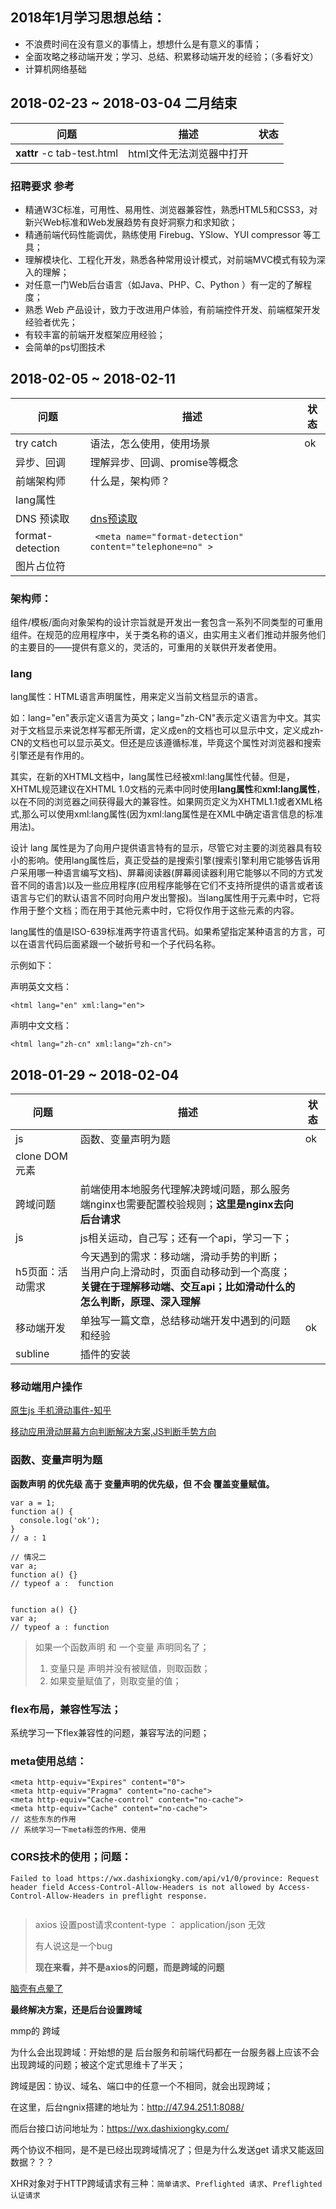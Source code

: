 

## 2018年1月学习思想总结：

- 不浪费时间在没有意义的事情上，想想什么是有意义的事情；
- 全面攻略之移动端开发；学习、总结、积累移动端开发的经验；（多看好文）
- 计算机网络基础




## 2018-02-23 ~ 2018-03-04 二月结束

| 问题                       | 描述                     | 状态 |
| -------------------------- | ------------------------ | ---- |
| **xattr** -c tab-test.html | html文件无法浏览器中打开 |      |

### 招聘要求 参考

- 精通W3C标准，可用性、易用性、浏览器兼容性，熟悉HTML5和CSS3，对新兴Web标准和Web发展趋势有良好洞察力和求知欲；
- 精通前端代码性能调优，熟练使用 Firebug、YSlow、YUI compressor 等工具；
- 理解模块化、工程化开发，熟悉各种常用设计模式，对前端MVC模式有较为深入的理解；
- 对任意一门Web后台语言（如Java、PHP、C、Python ）有一定的了解程度；
- 熟悉 Web 产品设计，致力于改进用户体验，有前端控件开发、前端框架开发经验者优先；
- 有较丰富的前端开发框架应用经验；
- 会简单的ps切图技术






## 2018-02-05 ~ 2018-02-11

| 问题             | 描述                                                         | 状态 |
| ---------------- | ------------------------------------------------------------ | ---- |
| try catch        | 语法，怎么使用，使用场景                                     | ok   |
| 异步、回调       | 理解异步、回调、promise等概念                                |      |
| 前端架构师       | 什么是，架构师？                                             |      |
| lang属性         |                                                              |      |
| DNS 预读取       | [dns预读取](https://developer.mozilla.org/zh-CN/docs/Controlling_DNS_prefetching) |      |
| format-detection | ``` <meta name="format-detection" content="telephone=no" >``` |      |
| 图片占位符       |                                                              |      |

### 架构师：

组件/模板/面向对象架构的设计宗旨就是开发出一套包含一系列不同类型的可重用组件。在规范的应用程序中，关于类名称的语义，由实用主义者们推动并服务他们的主要目的——提供有意义的，灵活的，可重用的关联供开发者使用。

###  lang

lang属性：HTML语言声明属性，用来定义当前文档显示的语言。

如：lang="en"表示定义语言为英文；lang="zh-CN"表示定义语言为中文。其实对于文档显示来说怎样写都无所谓，定义成en的文档也可以显示中文，定义成zh-CN的文档也可以显示英文。但还是应该遵循标准，毕竟这个属性对浏览器和搜索引擎还是有作用的。

其实，在新的XHTML文档中，lang属性已经被xml:lang属性代替。但是，XHTML规范建议在XHTML 1.0文档的<html>元素中同时使用**lang属性**和**xml:lang属性**，以在不同的浏览器之间获得最大的兼容性。如果网页定义为XHTML1.1或者XML格式,那么可以使用xml:lang属性(因为xml:lang属性是在XML中确定语言信息的标准用法)。

设计 lang 属性是为了向用户提供语言特有的显示，尽管它对主要的浏览器具有较小的影响。使用lang属性后，真正受益的是搜索引擎(搜索引擎利用它能够告诉用户采用哪一种语言编写文档)、屏幕阅读器(屏幕阅读器利用它能够以不同的方式发音不同的语言)以及一些应用程序(应用程序能够在它们不支持所提供的语言或者该语言与它们的默认语言不同时向用户发出警报)。当lang属性用于<html>元素中时，它将作用于整个文档；而在用于其他元素中时，它将仅作用于这些元素的内容。

lang属性的值是ISO-639标准两字符语言代码。如果希望指定某种语言的方言，可以在语言代码后面紧跟一个破折号和一个子代码名称。

示例如下：

声明英文文档：

```
<html lang="en" xml:lang="en">
```

声明中文文档：

```
<html lang="zh-cn" xml:lang="zh-cn">
```







## 2018-01-29 ~ 2018-02-04

| 问题          | 描述                                       | 状态   |
| ----------- | ---------------------------------------- | ---- |
| js          | 函数、变量声明为题                                | ok   |
| clone DOM元素 |                                          |      |
| 跨域问题        | 前端使用本地服务代理解决跨域问题，那么服务端nginx也需要配置校验规则；**这里是nginx去向后台请求** |      |
| js          | js相关运动，自己写；还有一个api，学习一下；                 |      |
| h5页面：活动需求   | 今天遇到的需求：移动端，滑动手势的判断；<br />当用户向上滑动时，页面自动移动到一个高度；<br />**关键在于理解移动端、交互api；比如滑动什么的怎么判断，原理、深入理解** |      |
| 移动端开发       | 单独写一篇文章，总结移动端开发中遇到的问题和经验                 | ok   |
| subline     | 插件的安装                                    |      |



### 移动端用户操作

[原生js 手机滑动事件-知乎](https://www.zhihu.com/question/37894281)

[移动应用滑动屏幕方向判断解决方案,JS判断手势方向](http://blog.csdn.net/iwasdream/article/details/33741859)



### 函数、变量声明为题

**函数声明 的优先级 高于 变量声明的优先级，但 不会 覆盖变量赋值。**

```
var a = 1; 
function a() {
  console.log('ok');
}
// a : 1

// 情况二
var a;
function a() {}
// typeof a :  function


function a() {}
var a;
// typeof a : function
```

> 如果一个函数声明 和 一个变量 声明同名了；
>
> 1. 变量只是 声明并没有被赋值，则取函数；
> 2. 如果变量赋值了，则取变量的值；



### flex布局，兼容性写法；

系统学习一下flex兼容性的问题，兼容写法的问题；

### meta使用总结：

```
<meta http-equiv="Expires" content="0">
<meta http-equiv="Pragma" content="no-cache">
<meta http-equiv="Cache-control" content="no-cache">
<meta http-equiv="Cache" content="no-cache">
// 这些东东的作用
// 系统学习一下meta标签的作用、使用
```





### CORS技术的使用；问题：

```
Failed to load https://wx.dashixiongky.com/api/v1/0/province: Request header field Access-Control-Allow-Headers is not allowed by Access-Control-Allow-Headers in preflight response.


```

> axios 设置post请求content-type ： application/json 无效
>
> 有人说这是一个bug
>
> **现在来看，并不是axios的问题，而是跨域的问题**

[脑壳有点晕了](https://itbilu.com/javascript/js/VkiXuUcC.html)

**最终解决方案，还是后台设置跨域**

mmp的 跨域

为什么会出现跨域：开始想的是 后台服务和前端代码都在一台服务器上应该不会出现跨域的问题；被这个定式思维卡了半天；

跨域是因：协议、域名、端口中的任意一个不相同，就会出现跨域；

在这里，后台ngnix搭建的地址为：http://47.94.251.1:8088/

而后台接口访问地址为：https://wx.dashixiongky.com/

两个协议不相同，是不是已经出现跨域情况了；但是为什么发送get 请求又能返回数据？？？

XHR对象对于HTTP跨域请求有三种：`简单请求`、`Preflighted 请求`、`Preflighted 认证请求`